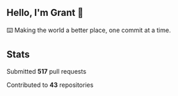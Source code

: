 ## Hello, I'm Grant 👋

⌨️  Making the world a better place, one commit at a time.


## Stats

Submitted **517** pull requests

Contributed to **43** repositories
